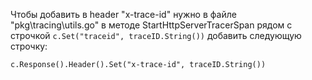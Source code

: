 Чтобы добавить в header "x-trace-id" нужно в файле "pkg\tracing\utils.go" в методе StartHttpServerTracerSpan рядом с строчкой `c.Set("traceid", traceID.String())` добавить следующую строчку:
```
c.Response().Header().Set("x-trace-id", traceID.String())
```